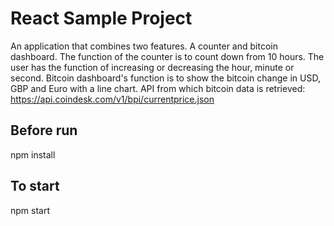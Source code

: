 # React Sample Project
An application that combines two features. A counter and bitcoin dashboard.
The function of the counter is to count down from 10 hours. The user has the function of increasing or decreasing the hour, minute or second.
Bitcoin dashboard's function is to show the bitcoin change in USD, GBP and Euro with a line chart. 
API from which bitcoin data is retrieved: https://api.coindesk.com/v1/bpi/currentprice.json


## Before run

npm install

## To start

npm start
